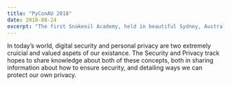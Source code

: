 ```yaml
---
title: "PyConAU 2018"
date: 2018-08-24
excerpt: "The first Snakeoil Academy, held in beautiful Sydney, Australia."
---
```


In today’s world, digital security and personal privacy are two extremely cruicial and valued aspets of our existance. The Security and Privacy track hopes to share knowledge about both of these concepts, both in sharing information about how to ensure security, and detailing ways we can protect our own privacy.